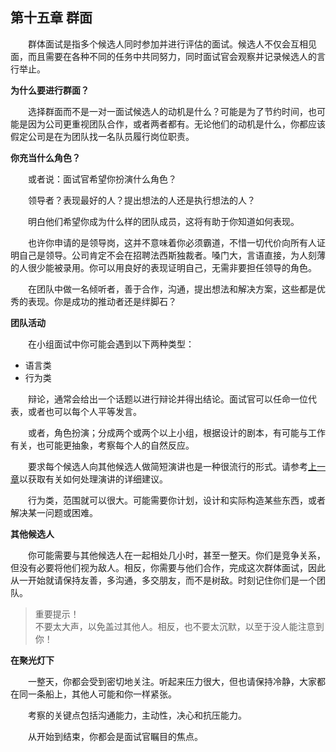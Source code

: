 ## 第十五章 群面

&emsp;&emsp;群体面试是指多个候选人同时参加并进行评估的面试。候选人不仅会互相见面，而且需要在各种不同的任务中共同努力，同时面试官会观察并记录候选人的言行举止。

**为什么要进行群面？**

&emsp;&emsp;选择群面而不是一对一面试候选人的动机是什么？可能是为了节约时间，也可能是因为公司更重视团队合作，或者两者都有。无论他们的动机是什么，你都应该假定公司是在为团队找一名队员履行岗位职责。

**你充当什么角色？**

&emsp;&emsp;或者说：面试官希望你扮演什么角色？

&emsp;&emsp;领导者？表现最好的人？提出想法的人还是执行想法的人？

&emsp;&emsp;明白他们希望你成为什么样的团队成员，这将有助于你知道如何表现。

&emsp;&emsp;也许你申请的是领导岗，这并不意味着你必须霸道，不惜一切代价向所有人证明自己是领导。公司肯定不会在招聘法西斯独裁者。嗓门大，言语直接，为人刻薄的人很少能被录用。你可以用良好的表现证明自己，无需非要担任领导的角色。

&emsp;&emsp;在团队中做一名倾听者，善于合作，沟通，提出想法和解决方案，这些都是优秀的表现。你是成功的推动者还是绊脚石？

**团队活动**

&emsp;&emsp;在小组面试中你可能会遇到以下两种类型：

* 语言类
* 行为类

&emsp;&emsp;辩论，通常会给出一个话题以进行辩论并得出结论。面试官可以任命一位代表，或者也可以每个人平等发言。

&emsp;&emsp;或者，角色扮演；分成两个或两个以上小组，根据设计的剧本，有可能与工作有关，也可能更抽象，考察每个人的自然反应。

&emsp;&emsp;要求每个候选人向其他候选人做简短演讲也是一种很流行的形式。请参考[上一章](https://github.com/pwstrick/daily/blob/master/book/prepare/14.md)以获取有关如何处理演讲的详细建议。

&emsp;&emsp;行为类，范围就可以很大。可能需要你计划，设计和实际构造某些东西，或者解决某一问题或困难。

**其他候选人**

&emsp;&emsp;你可能需要与其他候选人在一起相处几小时，甚至一整天。你们是竞争关系，但没有必要将他们视为敌人。相反，你需要与他们合作，完成这次群体面试，因此从一开始就请保持友善，多沟通，多交朋友，而不是树敌。时刻记住你们是一个团队。

> 重要提示！  
> 不要太大声，以免盖过其他人。相反，也不要太沉默，以至于没人能注意到你！

**在聚光灯下**

&emsp;&emsp;一整天，你都会受到密切地关注。听起来压力很大，但也请保持冷静，大家都在同一条船上，其他人可能和你一样紧张。

&emsp;&emsp;考察的关键点包括沟通能力，主动性，决心和抗压能力。

&emsp;&emsp;从开始到结束，你都会是面试官瞩目的焦点。